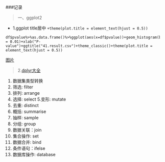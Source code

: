 ###记录
>一、ggplot2

- 1.ggplot title居中 `+theme(plot.title = element_text(hjust = 0.5))`
```
df$pvalue%>%as.data.frame()%>%ggplot(aes(x=df$pvalue))+geom_histogram(binwidth = 0.01)+xlab("P-value")+ggtitle("41.result.csv")+theme_classic()+theme(plot.title = element_text(hjust = 0.5))
```
[图片](https://upload-images.jianshu.io/upload_images/9589088-9c2c5bd79a1e320b.png?imageMogr2/auto-orient/strip%7CimageView2/2/w/620/format/webp)


> 2.[dplyr大全](https://blog.csdn.net/wltom1985/article/details/54973811)
1.  数据集类型转换
2.   筛选:  filter
3. 排列: arrange
4. 选择: select
5.变形: mutate
6. 去重: distinct
7. 概括: summarise
8. 抽样: sample
9. 分组: group
10. 数据关联：join
11. 集合操作: set
12. 数据合并: bind
13. 条件语句：ifelse
14. 数据库操作: database
